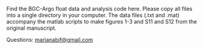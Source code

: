 Find the BGC-Argo float data and analysis code here.
Please copy all files into a single directory in your computer. The data files (.txt and .mat) accompany the matlab scripts to make figures 1-3 and S11 and S12 from the original manuscript.

Questions: marianabif@gmail.com
